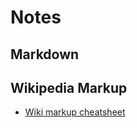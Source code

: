 # Notes


## Markdown


## Wikipedia Markup

- [Wiki markup cheatsheet](https://en.wikipedia.org/wiki/File:Wiki_markup_cheatsheet_EN.pdf)

